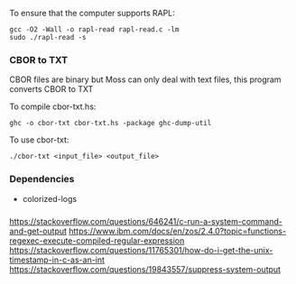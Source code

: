 To ensure that the computer supports RAPL:
```
gcc -O2 -Wall -o rapl-read rapl-read.c -lm
sudo ./rapl-read -s
```


### CBOR to TXT
CBOR files are binary but Moss can only deal with text files, this program converts CBOR to TXT

To compile cbor-txt.hs:
```
ghc -o cbor-txt cbor-txt.hs -package ghc-dump-util
```

To use cbor-txt:
```
./cbor-txt <input_file> <output_file>
```

### Dependencies
 - colorized-logs
 <!-- - html2text -->

### 
https://stackoverflow.com/questions/646241/c-run-a-system-command-and-get-output
https://www.ibm.com/docs/en/zos/2.4.0?topic=functions-regexec-execute-compiled-regular-expression
https://stackoverflow.com/questions/11765301/how-do-i-get-the-unix-timestamp-in-c-as-an-int
https://stackoverflow.com/questions/19843557/suppress-system-output
